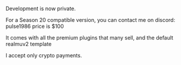 Development is now private.

For a Season 20 compatible version, you can contact me on discord: pulse1986 price is $100

It comes with all the premium plugins that many sell, and the default realmuv2 template

I accept only crypto payments.
